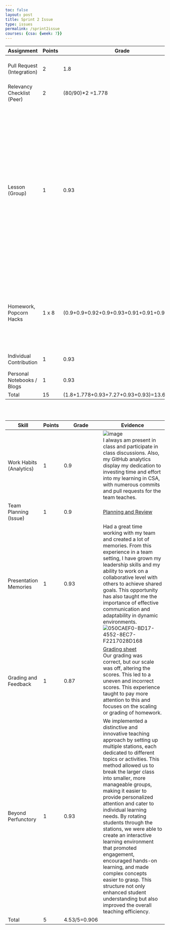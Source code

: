 ```yaml
---
toc: false
layout: post
title: Sprint 2 Issue
type: issues
permalink: /sprint2issue
courses: {csa: {week: 7}}
---
```

| **Assignment**             | **Points**    | **Grade** | **Evidence** |
|----------------------------|---------------|-----------|--------------|
| Pull Request (Integration) | 2             |    1.8       |        [Original Pull Request](https://github.com/nighthawkcoders/portfolio_2025/pull/93) & [Edited Pull Request](https://github.com/nighthawkcoders/portfolio_2025/pull/123)      |
| Relevancy Checklist (Peer) | 2             |      (80/90)*2 =1.778     |      [Tarun's Peer Review](https://github.com/nitinsandiego/NitinBstudent_2025/issues/17#issuecomment-2403039656)       |
| Lesson (Group)             | 1             |    0.93       |   ![image](https://github.com/user-attachments/assets/868acbf8-3d3c-4f1c-a8cb-89906f06f852) [Team Teach](https://nighthawkcoders.github.io/portfolio_2025/csa/unit6_p3) <br>  <br> Our score was a 0.93 because we covered the whole of Unit 6 in a very unique way by dividing the team teach into 3 stations. This allowed us to teach our unit with a better student-to-teacher ratio. Because of this, Mr. Mortenson recognized this unique approach and gave us a 0.93.    |
| Homework, Popcorn Hacks    | 1 x 8         |     (0.9+0.9+0.92+0.9+0.93+0.91+0.91+0.9)=7.27      |       [Foundations](https://nitinsandiego.github.io/NitinBstudent_2025/2024/10/07/Sprint-2-Review-Ticket_IPYNB_2_.html#unit-1-primitive-types-1) <br><br>  [This project highlights my understanding and knowledge from the homework and popcorn hacks](https://nitinsandiego.github.io/NitinBstudent_2025/2024/10/07/Sprint-2-Review-Ticket_IPYNB_2_.html)    |
| Individual Contribution    | 1             |       0.93    |      [Commits on my part of lesson](https://github.com/nitinsandiego/NitinBstudent_2025/commits/main/_notebooks/2024-09-13-Unit-6.2-Lesson.ipynb)        |
| Personal Notebooks / Blogs | 1             |     0.93      |       ![image](https://github.com/user-attachments/assets/5a66a344-1843-4538-b7ed-98995a55bdf5) |
| Total                      | 15           |     (1.8+1.778+0.93+7.27+0.93+0.93)=13.638     |              |


<br>
<br>

| **Skill**                  | **Points**    | **Grade** | **Evidence** |
|----------------------------|---------------|-----------|--------------|
| Work Habits (Analytics)    |   1           |    0.9       |   ![image](https://github.com/user-attachments/assets/df4db0c1-c108-4c51-907f-1f9a2d1c6c68)   <br> I always am present in class and participate in class discussions. Also, my GitHub analytics display my dedication to investing time and effort into my learning in CSA, with numerous commits and pull requests for the team teaches.   |
| Team Planning (Issue)      |   1           |     0.9      |       [Planning and Review](https://nitinsandiego.github.io/NitinBstudent_2025/csa/unit6/review-ticket)       |
| Presentation Memories      |   1           |    0.93       |        Had a great time working with my team and created a lot of memories. From this experience in a team setting, I have grown my leadership skills and my ability to work on a collaborative level with others to achieve shared goals. This opportunity has also taught me the importance of effective communication and adaptability in dynamic environments.  ![050CAEF0-BD17-4552-8EC7-F2217028D168](https://github.com/user-attachments/assets/8d7e5f3c-7151-4ccc-83c4-4d2a256bba19)   |
| Grading and Feedback       |   1           |      0.87     |       [Grading sheet](https://docs.google.com/spreadsheets/d/1KP8wh_XzqnP0r-tA84VKDCfYroQ0srIY3iz3hScC3OI/edit?usp=sharing)  <br> Our grading was correct, but our scale was off, altering the scores. This led to a uneven and incorrect scores. This experience taught to pay more attention to this and focuses on the scaling or grading of homework.     |
| Beyond Perfunctory         |   1           |       0.93    |       We implemented a distinctive and innovative teaching approach by setting up multiple stations, each dedicated to different topics or activities. This method allowed us to break the larger class into smaller, more manageable groups, making it easier to provide personalized attention and cater to individual learning needs. By rotating students through the stations, we were able to create an interactive learning environment that promoted engagement, encouraged hands-on learning, and made complex concepts easier to grasp. This structure not only enhanced student understanding but also improved the overall teaching efficiency.     | 
| Total                      |   5           |       4.53/5=0.906    |              |